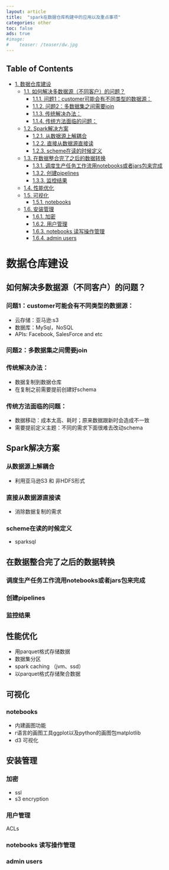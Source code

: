 ```yaml
---
layout: article
title:  "spark在数据仓库构建中的应用以及重点事项"
categories: other
toc: false
ads: true
#image:
#    teaser: /teaser/dw.jpg
---
```


<div id="table-of-contents">
<h2>Table of Contents</h2>
<div id="text-table-of-contents">
<ul>
<li><a href="#orgheadline22">1. 数据仓库建设</a>
<ul>
<li><a href="#orgheadline5">1.1. 如何解决多数据源（不同客户）的问题？</a>
<ul>
<li><a href="#orgheadline1">1.1.1. 问题1：customer可能会有不同类型的数据源：</a></li>
<li><a href="#orgheadline2">1.1.2. 问题2：多数据集之间需要join</a></li>
<li><a href="#orgheadline3">1.1.3. 传统解决办法：</a></li>
<li><a href="#orgheadline4">1.1.4. 传统方法面临的问题：</a></li>
</ul>
</li>
<li><a href="#orgheadline9">1.2. Spark解决方案</a>
<ul>
<li><a href="#orgheadline6">1.2.1. 从数据源上解耦合</a></li>
<li><a href="#orgheadline7">1.2.2. 直接从数据源直接读</a></li>
<li><a href="#orgheadline8">1.2.3. scheme在读的时候定义</a></li>
</ul>
</li>
<li><a href="#orgheadline13">1.3. 在数据整合完了之后的数据转换</a>
<ul>
<li><a href="#orgheadline10">1.3.1. 调度生产任务工作流用notebooks或者jars包来完成</a></li>
<li><a href="#orgheadline11">1.3.2. 创建pipelines</a></li>
<li><a href="#orgheadline12">1.3.3. 监控结果</a></li>
</ul>
</li>
<li><a href="#orgheadline14">1.4. 性能优化</a></li>
<li><a href="#orgheadline16">1.5. 可视化</a>
<ul>
<li><a href="#orgheadline15">1.5.1. notebooks</a></li>
</ul>
</li>
<li><a href="#orgheadline21">1.6. 安装管理</a>
<ul>
<li><a href="#orgheadline17">1.6.1. 加密</a></li>
<li><a href="#orgheadline18">1.6.2. 用户管理</a></li>
<li><a href="#orgheadline19">1.6.3. notebooks 读写操作管理</a></li>
<li><a href="#orgheadline20">1.6.4. admin users</a></li>
</ul>
</li>
</ul>
</li>
</ul>
</div>
</div>

# 数据仓库建设<a id="orgheadline22"></a>

## 如何解决多数据源（不同客户）的问题？<a id="orgheadline5"></a>

### 问题1：customer可能会有不同类型的数据源：<a id="orgheadline1"></a>

-   云存储：亚马逊:s3
-   数据库：MySql，NoSQL
-   APIs: Facebook, SalesForce and etc

### 问题2：多数据集之间需要join<a id="orgheadline2"></a>

### 传统解决办法：<a id="orgheadline3"></a>

-   数据复制到数据仓库
-   在复制之前需要提前创建好schema

### 传统方法面临的问题：<a id="orgheadline4"></a>

-   数据移动：成本太高、耗时；原来数据跟新时会造成不一致
-   需要提前定义主题：不同的需求下面很难去改动schema

## Spark解决方案<a id="orgheadline9"></a>

### 从数据源上解耦合<a id="orgheadline6"></a>

-   利用亚马逊S3 和 非HDFS形式

### 直接从数据源直接读<a id="orgheadline7"></a>

-   消除数据复制的需求

### scheme在读的时候定义<a id="orgheadline8"></a>

-   sparksql

## 在数据整合完了之后的数据转换<a id="orgheadline13"></a>

### 调度生产任务工作流用notebooks或者jars包来完成<a id="orgheadline10"></a>

### 创建pipelines<a id="orgheadline11"></a>

### 监控结果<a id="orgheadline12"></a>

## 性能优化<a id="orgheadline14"></a>

-   用parquet格式存储数据
-   数据集分区
-   spark caching （jvm、ssd）
-   以parquet格式存储聚合数据

## 可视化<a id="orgheadline16"></a>

### notebooks<a id="orgheadline15"></a>

-   内建画图功能
-   r语言的画图工具ggplot以及python的画图包matplotlib
-   d3 可视化

## 安装管理<a id="orgheadline21"></a>

### 加密<a id="orgheadline17"></a>

-   ssl
-   s3 encryption

### 用户管理<a id="orgheadline18"></a>

ACLs

### notebooks 读写操作管理<a id="orgheadline19"></a>

### admin users<a id="orgheadline20"></a>
